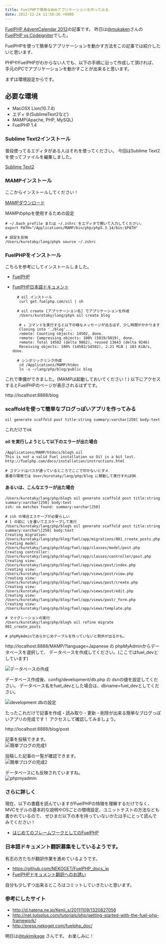 ```yaml
---
title: FuelPHPで簡単なWebアプリケーションを作ってみる
date: 2012-12-24 11:50:26 +0900
---
```


[FuelPHP AdventCalendar 2012](http://atnd.org/events/33753)の記事です。
昨日は[@mukaken](https://twitter.com/mukaken)さんの [FuelPHP vs Codeigniter](http://d.hatena.ne.jp/mukaken/20121223/1356256954)でした。


FuelPHPを使って簡単なアプリケーションを動かす方法をこの記事では紹介したいと思います、

PHPやFuelPHPがわからない人でも、以下の手順に沿って作成して頂ければ、
手元のPCでアプリケーションを動かすことが出来ると思います。

まずは環境設定からです。

## 必要な環境
* MacOSX Lion(10.7.4)
* エディタ(SublimeText2など)
* MAMP(Apache, PHP, MySQL)
* FuelPHP 1.4

### Sublime Text2インストール
普段使ってるエディタがある人はそれを使ってください。
今回はSublime Text2を使ってファイルを編集しました。

[Sublime Text2](http://www.sublimetext.com/)


### MAMPインストール
ここからインストールしてください！

[MAMPダウンロード](http://www.mamp.info/en/index.html)


MAMPのphpを使用するための設定

    # ~/.bash_profile または ~/.zshrc をエディタで開いて入力してください。
    export PATH="/Applications/MAMP/bin/php/php5.3.14/bin:$PATH"

    # 設定を反映
    /Users/kurotaky/lang/php% source ~/.zshrc

### FuelPHPをインストール
こちらを参考にしてインストールしました。

- [FuelPHP](http://fuelphp.com/)
- [FuelPHP日本語ドキュメント](http://press.nekoget.com/fuelphp_doc/)


        # oil インストール
         curl get.fuelphp.com/oil | sh

        # oil create [アプリケーション名] でアプリケーションを作成
         /Users/kurotaky/lang/php% oil create blog

         # ↓ コマンドを実行すると以下の様なメッセージが出るはず、少し時間がかかります
         Cloning into './blog'...
         remote: Counting objects: 14502, done.
         remote: Compressing objects: 100% (5019/5019), done.
         remote: Total 14502 (delta 9862), reused 13643 (delta 9246)
         Receiving objects: 100% (14502/14502), 2.21 MiB | 183 KiB/s, done.

        # シンボリックリンク作成
         cd /Applications/MAMP/htdoc
         ln -s ~/lang/php/blog/public blog


これで準備ができました。(MAMPは起動しておいてください！)
以下にアクセスするとFuelPHPのページが表示されるはずです。

http://localhost:8888/blog

### scaffoldを使って簡単なブログっぽいアプリを作ってみる

    oil generate scaffold post title:string summary:varchar[250] body:text

これだけでok
    

#### oil を実行しようとして以下のエラーが出た場合
    /Applications/MAMP/htdocs/blog% oil
    This is not a valid Fuel installation so Oil is a bit lost.
    http://fuelphp.com/docs/installation/instructions.html

    # コマンドはパスが通っているところでここで叩かないとダメ
    著者の環境では User/kurotaky/lang/php/blog に移動して実行すればOK

#### あるいは、こんなエラーが出た場合
    /Users/kurotaky/lang/php/blog% oil generate scaffold post title:string summary:varchar[250] body:text
    zsh: no matches found: summary:varchar[250]

    # zsh の場合エスケープが必要らしい
    # [ の前に \を書いてエスケープして実行
    /Users/kurotaky/lang/php/blog% oil generate scaffold post title:string summary:varchar\[250] body:text
    Creating migration: /Users/kurotaky/lang/php/blog/fuel/app/migrations/001_create_posts.php
    Creating model: /Users/kurotaky/lang/php/blog/fuel/app/classes/model/post.php
    Creating controller: /Users/kurotaky/lang/php/blog/fuel/app/classes/controller/post.php
    Creating view: /Users/kurotaky/lang/php/blog/fuel/app/views/post/index.php
    Creating view: /Users/kurotaky/lang/php/blog/fuel/app/views/post/view.php
    Creating view: /Users/kurotaky/lang/php/blog/fuel/app/views/post/create.php
    Creating view: /Users/kurotaky/lang/php/blog/fuel/app/views/post/edit.php
    Creating view: /Users/kurotaky/lang/php/blog/fuel/app/views/post/_form.php
    Creating view: /Users/kurotaky/lang/php/blog/fuel/app/views/template.php

    # マイグレーションの実行
    /Users/kurotaky/lang/php/blog% oil refine migrate
    001_create_posts

    # phpMyAdminであらかじめテーブルを作っていないと例外が出るかも。
    

http://localhost:8888/MAMP/?language=Japanese の phpMyAdminからデータベースを選択して、
データベースを作成してください。(ここではfuel_devとしています)

![データベースの作成](/images/20121224/20121224_create_db.png)

データベース作成後、config/development/db.php の dsnの値を設定してください。
データベース名をfuel_devとした場合は、dbname=fuel_devとしてください。

![development dbの設定](/images/20121224/20121224_development_db.png)


たったこれだけで記事を作成・読み取り・更新・削除が出来る簡単なブログっぽいアプリの完成です！
アクセスして確認してみましょう。

http://localhost:8888/blog/post


記事を投稿できます。  
![簡単ブログの完成1](/images/20121224/20121224_blog1.png)


投稿した記事の一覧が確認できます。  
![簡単ブログの完成2](/images/20121224/20121224_blog2.png)


データベースにも反映されていますね。  
![phpmyadmin](/images/20121224/20121224_phpmyadmin.png)

### さらに詳しく
現在、以下の書籍を読んでいますがFuelPHPの特徴を理解するだけでなく、
MVCモデルの基本的な説明やOSごとの環境設定、ユニットテストの方法なども書かれているので、
ぜひまだ以下の本を持っていないかたは手にとって読んでみてください！

- [はじめてのフレームワークとしてのFuelPHP](http://tatsu-zine.com/books/fuelphp1st)


### 日本語ドキュメント翻訳募集をしているようです。
有志の方たちが翻訳作業を進めているようです。

- https://github.com/NEKOGET/FuelPHP_docs_jp
- [FuelPHPドキュメント翻訳へのお誘い](http://pneskin2.nekoget.com/press/?p=1044)

自分も少しずつ出来るところはコミットしていきたいと思います。


### 参考にしたサイト
- http://d.hatena.ne.jp/Kenji_s/20111109/1320827056
- http://net.tutsplus.com/tutorials/php/getting-started-with-the-fuel-php-framework/
- http://press.nekoget.com/fuelphp_doc/


明日は[@tukimikage](https://twitter.com/Tukimikage) さんです。
お楽しみに！